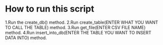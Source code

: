 <h1>How to run this script</h1>

1.Run the create_db() method.
2.Run create_table(ENTER WHAT YOU WANT TO CALL THE TABLE) method.
3.Run get_file(ENTER CSV FILE NAME) method.
4.Run insert_into_db(ENTER THE TABLE YOU WANT TO INSERT DATA INTO) method.
